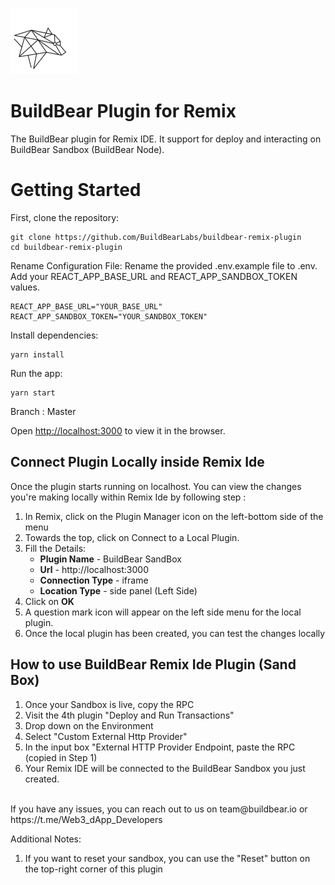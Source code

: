 
![buildbear](./src/images/BuildbearLogo.webp)

# BuildBear Plugin for Remix

The BuildBear plugin for Remix IDE. It support for deploy and interacting on BuildBear Sandbox (BuildBear Node).

# Getting Started

First, clone the repository:

```
git clone https://github.com/BuildBearLabs/buildbear-remix-plugin
cd buildbear-remix-plugin
```
Rename Configuration File:
Rename the provided .env.example file to .env.
Add your REACT_APP_BASE_URL and REACT_APP_SANDBOX_TOKEN values.

```
REACT_APP_BASE_URL="YOUR_BASE_URL"
REACT_APP_SANDBOX_TOKEN="YOUR_SANDBOX_TOKEN"
```

Install dependencies:

```
yarn install
```

Run the app:

```
yarn start
``` 
Branch : Master

Open [http://localhost:3000](http://localhost:3000) to view it in the browser.

## Connect Plugin Locally inside Remix Ide

 Once the plugin starts running on localhost. You can view the changes you're making locally within Remix Ide by following step :
 1. In Remix, click on the Plugin Manager icon on the left-bottom side of the menu
 2. Towards the top, click on Connect to a Local Plugin.
 3. Fill the Details:
    - **Plugin Name** - BuildBear SandBox
    - **Url** - http://localhost:3000
    - **Connection Type** - iframe
    - **Location Type** - side panel (Left Side) 
 4. Click on **OK**
 5. A question mark icon will appear on the left side menu for the local plugin.
 6. Once the local plugin has been created, you can test the changes locally


##  How to use BuildBear Remix Ide Plugin (Sand Box)
1. Once your Sandbox is live, copy the RPC
2. Visit the 4th plugin "Deploy and Run Transactions"
3. Drop down on the Environment
4. Select "Custom External Http Provider"
5. In the input box "External HTTP Provider Endpoint, paste the RPC (copied in Step 1)
6. Your Remix IDE will be connected to the BuildBear Sandbox you just created.
<br/>
If you have any issues, you can reach out to us on team@buildbear.io or https://t.me/Web3_dApp_Developers

Additional Notes:
1. If you want to reset your sandbox, you can use the "Reset" button on the top-right corner of this plugin
